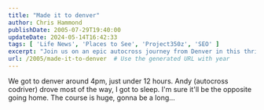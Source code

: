 ```yaml
---
title: "Made it to denver"
author: Chris Hammond
publishDate: 2005-07-29T19:40:00
updateDate: 2024-05-14T16:42:33
tags: [ 'Life News', 'Places to See', 'Project350z', 'SEO' ]
excerpt: "Join us on an epic autocross journey from Denver in this thrilling blog post. Discover the adventures of the road and the excitement of the course!"
url: /2005/made-it-to-denver  # Use the generated URL with year
---
```

<p>We got to denver around 4pm, just under 12 hours. Andy (autocross codriver) drove most of the way, I got to sleep. I&#39;m sure it&#39;ll be the opposite going home. The course is huge, gonna be a long...</p> 

